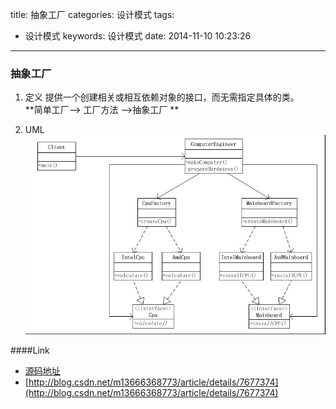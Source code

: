 title: 抽象工厂
categories: 设计模式
tags:
  - 设计模式
keywords: 设计模式
date: 2014-11-10 10:23:26
---
### 抽象工厂
1. 定义
提供一个创建相关或相互依赖对象的接口，而无需指定具体的类。   
**简单工厂--> 工厂方法 -->抽象工厂 **

2. UML  
![abstractfactory](/resource/images/abstractfactory.png)

####Link
- [源码地址](https://github.com/dzhai/Demo/tree/master/Designpattern/src/com/d/factory/abstractfactory)
- [http://blog.csdn.net/m13666368773/article/details/7677374](http://blog.csdn.net/m13666368773/article/details/7677374)
<!--more-->



